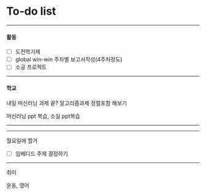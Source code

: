 # To-do list

----------------
#### 활동

- [ ] 도전학기제
- [ ] global win-win 주차별 보고서작성(4주차정도)
- [ ] 소공 프로젝트

-------------
#### 학교




내일 
머신러닝 과제 끝?
알고리즘과제 정렬포함 해보기

머신러닝 ppt 복습, 소실 ppt복습


-------------------


---------------
월요일에  할거

- [ ] 임베디드 주제 결정하기

-------------
취미

운동, 영어